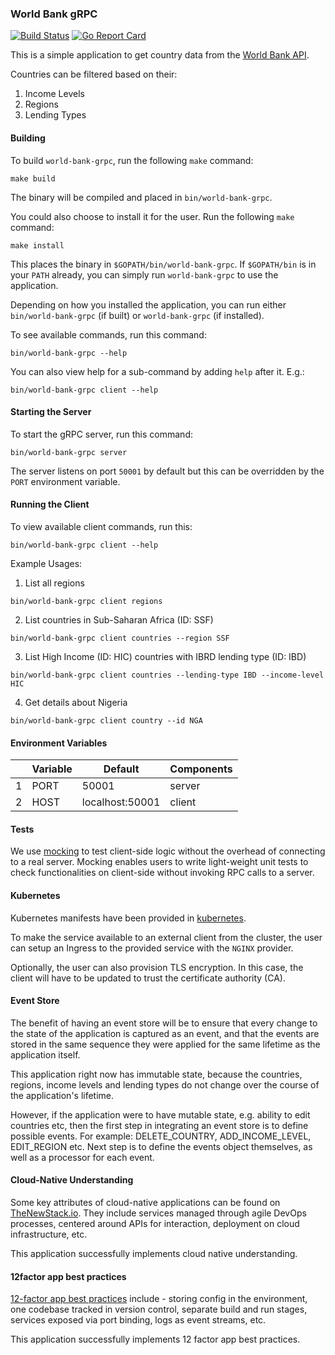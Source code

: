### World Bank gRPC

[![Build Status](https://travis-ci.com/eloyekunle/world-bank-grpc.svg?token=gE7ya6SNZs6o39nbGJAd&branch=master)](https://travis-ci.com/eloyekunle/world-bank-grpc)
[![Go Report Card](https://goreportcard.com/badge/github.com/eloyekunle/world-bank-grpc)](https://goreportcard.com/report/github.com/eloyekunle/world-bank-grpc)

This is a simple application to get country data from the [World Bank API](https://datahelpdesk.worldbank.org/knowledgebase/articles/889386-developer-information-overview).

Countries can be filtered based on their:

1. Income Levels
2. Regions
3. Lending Types

#### Building

To build `world-bank-grpc`, run the following `make` command:

```shell script
make build
```

The binary will be compiled and placed in `bin/world-bank-grpc`.

You could also choose to install it for the user. Run the following `make` command:

```shell script
make install
```

This places the binary in `$GOPATH/bin/world-bank-grpc`. If `$GOPATH/bin` is in your `PATH` already, you can simply run
`world-bank-grpc` to use the application.

Depending on how you installed the application, you can run either `bin/world-bank-grpc` (if built) or `world-bank-grpc` (if installed).

To see available commands, run this command:

```shell script
bin/world-bank-grpc --help
```

You can also view help for a sub-command by adding `help` after it. E.g.:

```shell script
bin/world-bank-grpc client --help
```

#### Starting the Server

To start the gRPC server, run this command:

```shell script
bin/world-bank-grpc server
```

The server listens on port `50001` by default but this can be overridden by the `PORT` environment variable.

#### Running the Client

To view available client commands, run this:

```shell script
bin/world-bank-grpc client --help
```

Example Usages:

1. List all regions

```shell script
bin/world-bank-grpc client regions
```

2. List countries in Sub-Saharan Africa (ID: SSF)

```shell script
bin/world-bank-grpc client countries --region SSF
```

3. List High Income (ID: HIC) countries with IBRD lending type (ID: IBD)

```shell script
bin/world-bank-grpc client countries --lending-type IBD --income-level HIC
```

4. Get details about Nigeria

```shell script
bin/world-bank-grpc client country --id NGA
```

#### Environment Variables

|     | Variable | Default         | Components |
| --- | -------- | --------------- | ---------- |
| 1   | PORT     | 50001           | server     |
| 2   | HOST     | localhost:50001 | client     |

#### Tests

We use [mocking](./pkg/mock_worldbank) to test client-side logic without the overhead of connecting to a real server.
Mocking enables users to write light-weight unit tests to check functionalities on client-side without invoking RPC calls to a server.

#### Kubernetes

Kubernetes manifests have been provided in [kubernetes](./kubernetes).

To make the service available to an external client
from the cluster, the user can setup an Ingress to the provided service with the `NGINX` provider.

Optionally, the user can also provision TLS encryption. In this case, the client will have to be updated to trust the
certificate authority (CA).

#### Event Store

The benefit of having an event store will be to ensure that every change to the state of the application is captured as an event,
and that the events are stored in the same sequence they were applied for the same lifetime as the application itself.

This application right now has immutable state, because the countries, regions, income levels and lending types do not
change over the course of the application's lifetime.

However, if the application were to have mutable state, e.g. ability to edit countries etc, then the first step in integrating
an event store is to define possible events. For example: DELETE_COUNTRY, ADD_INCOME_LEVEL, EDIT_REGION etc. Next step is to define
the events object themselves, as well as a processor for each event.

#### Cloud-Native Understanding

Some key attributes of cloud-native applications can be found on [TheNewStack.io](https://thenewstack.io/10-key-attributes-of-cloud-native-applications/).
They include services managed through agile DevOps processes, centered around APIs for interaction, deployment on cloud infrastructure, etc.

This application successfully implements cloud native understanding.

#### 12factor app best practices

[12-factor app best practices](https://12factor.net/) include - storing config in the environment, one codebase tracked
in version control, separate build and run stages, services exposed via port binding, logs as event streams, etc.

This application successfully implements 12 factor app best practices.
